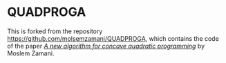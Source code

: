 # QUADPROGA
This is forked from the repository https://github.com/molsemzamani/QUADPROGA, which contains the code of the paper *[A new algorithm for concave quadratic programming](https://link.springer.com/article/10.1007/s10898-019-00787-w)* by Moslem Zamani.
